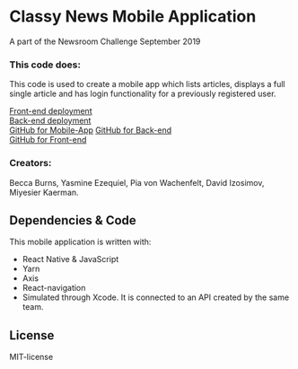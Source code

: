# Classy News Mobile Application
A part of the Newsroom Challenge September 2019

### This code does:
This code is used to create a mobile app which lists articles, displays a full single article and has login functionality for a previously registered user.

[Front-end deployment](https://classynews.netlify.com/)   
[Back-end deployment](https://classy-news-backend.herokuapp.com/)   
[GitHub for Mobile-App](https://github.com/CraftAcademy/classy_news_client/pulls)
[GitHub for Back-end](https://github.com/CraftAcademy/classy_news_backend)   
[GitHub for Front-end](https://github.com/CraftAcademy/classy_news_client)   

### Creators: 
Becca Burns, Yasmine Ezequiel, Pia von Wachenfelt, David Izosimov, Miyesier Kaerman.

## Dependencies & Code
This mobile application is written with:
- React Native & JavaScript
- Yarn
- Axis
- React-navigation
- Simulated through Xcode.
It is connected to an API created by the same team.

## License
MIT-license